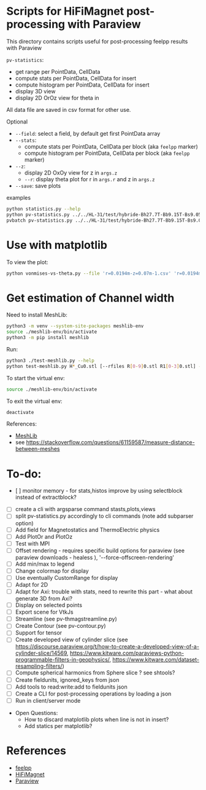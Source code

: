 # Scripts for HiFiMagnet post-processing with Paraview

This directory contains scripts useful for post-processing feelpp results with Paraview

`pv-statistics`:

* get range per PointData, CellData
* compute stats per PointData, CellData for insert
* compute histogram per PointData, CellData for insert
* display 3D view
* display 2D OrOz view for theta in 

All data file are saved in csv format for other use.

Optional
* `--field`: select a field, by default get first PointData array
* `--stats`: 
    * compute stats per PointData, CellData per block (aka `feelpp` marker) 
    * compute histogram per PointData, CellData per block (aka `feelpp` marker)
* `--z`: 
    * display 2D OxOy view for z in `args.z`
    * `--r`: display theta plot for r in `args.r` and z in `args.z`
* `--save`: save plots  
 
examples

```bash
python statistics.py --help
python pv-statistics.py ../../HL-31/test/hybride-Bh27.7T-Bb9.15T-Bs9.05T_HPfixed_BPfree/bmap/np_32/thermo-electric.exports/Export.case
pvbatch pv-statistics.py ../../HL-31/test/hybride-Bh27.7T-Bb9.15T-Bs9.05T_HPfixed_BPfree/bmap/np_32/elasticity.exports/Export.case --z -0.15 -0.1 -0.05 0 0.05 0.1 0.15  --r 1.94e-2 2.52e-2 3.17e-2 --save
```

# Use with matplotlib

To view the plot:

```bash
python vonmises-vs-theta.py --file 'r=0.0194m-z=0.07m-1.csv' 'r=0.0194m-z=0.07m-0.csv' --key thermo_electric.heat.temperature --ylabel 'T [K]' --title 'Temperature in H1: r=xx, z=yy' --show
```

# Get estimation of Channel width

Need to install MeshLib:

```bash
python3 -m venv --system-site-packages meshlib-env
source ./meshlib-env/bin/activate
python3 -m pip install meshlib
```

Run:

```bash
python3 ./test-meshlib.py --help
python test-meshlib.py H*_Cu0.stl [--rfiles R[0-9]0.stl R1[0-3]0.stl] --deformed
```

To start the virtual env:

```bash
source ./meshlib-env/bin/activate
```

To exit the virtual env:

```bash
deactivate
```

References:

* [MeshLib](https://github.com/MeshInspector/MeshLib)
* see https://stackoverflow.com/questions/61159587/measure-distance-between-meshes

# To-do:
- [ ] monitor memory - for stats,histos improve by using selectblock instead of extractblock?
- [ ] create a cli with argsparse command stasts,plots,views
- [ ] split pv-statistics.py accordingly to cli commands (note add subparser option)
- [ ] Add field for Magnetostatics and ThermoElectric physics
- [ ] Add PlotOr and PlotOz
- [ ] Test with MPI
- [ ] Offset rendering - requires specific build options for paraview (see paraview downloads - healess ), '--force-offscreen-rendering'
- [ ] Add min/max to legend
- [ ] Change colormap for display
- [ ] Use eventually CustomRange for display
- [ ] Adapt for 2D
- [ ] Adapt for Axi: trouble with stats, need to rewrite this part - what about generate 3D from Axi?
- [ ] Display on selected points
- [ ] Export scene for VtkJs
- [ ] Streamline (see pv-thmagstreamline.py)
- [ ] Create Contour (see pv-contour.py)
- [ ] Support for tensor
- [ ] Create developed view of cylinder slice (see https://discourse.paraview.org/t/how-to-create-a-developed-view-of-a-cylinder-slice/14569, https://www.kitware.com/paraviews-python-programmable-filters-in-geophysics/, https://www.kitware.com/dataset-resampling-filters/)
- [ ] Compute spherical harmonics from Sphere slice ? see shtools?
- [ ] Create fieldunits, ignored_keys from json 
- [ ] Add tools to read:write:add to fieldunits json
- [ ] Create a CLI for post-processing operations by loading a json
- [ ] Run in client/server mode

- Open Questions:
  - How to discard matplotlib plots when line is not in insert?
  - Add statics per matplotlib?
   
<!-- example with pvpython and pvbatch
connect with server?

for Axi, create a 3D view and apply the rest?
ExtractSurface then RotationalExtrusion () then Transform (Rotation?) - non cree surface en 3D pour all
a tester par block
 -->
# References

- [feelpp](https://docs.feelpp.org/home/index.html)
- [HiFiMagnet](https://github.com/feelpp/hifimagnet)
- [Paraview](https://docs.paraview.org/en/latest/Tutorials/SelfDirectedTutorial/batchPythonScripting.html)

<!--
![Control Camera in Paraview](/assets/images/Paraview-camera.png)
--!>
